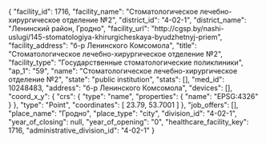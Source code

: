 {
    "facility_id": 1716,
    "facility_name": "Стоматологическое лечебно-хирургическое отделение №2",
    "district_id": "4-02-1",
    "district_name": "Ленинский район, Гродно",
    "facility_url": "http:\/\/cgsp.by\/nashi-uslugi\/145-stomatologiya-khirurgicheskaya-byudzhetnyj-priem",
    "facility_address": "б-р Ленинского Комсомола",
    "title": "Стоматологическое лечебно-хирургическое отделение №2",
    "facility_type": "Государственные стоматологические поликлиники",
    "ap_1": "59",
    "name": "Стоматологическое лечебно-хирургическое отделение №2",
    "state": "public institution",
    "stats": [],
    "med_id": 10248483,
    "address": "б-р Ленинского Комсомола",
    "devices": [],
    "coord_x_y": {
        "crs": {
            "type": "name",
            "properties": {
                "name": "EPSG:4326"
            }
        },
        "type": "Point",
        "coordinates": [
            23.79,
            53.7001
        ]
    },
    "job_offers": [],
    "place_name": "Гродно",
    "place_type": "city",
    "division_id": "4-02-1",
    "year_of_closing": null,
    "year_of_opening": "0",
    "healthcare_facility_key": 1716,
    "administrative_division_id": "4-02-1"
}